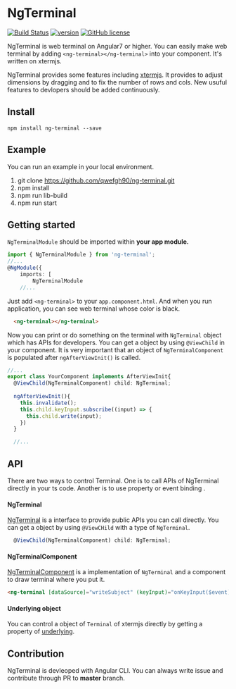 # NgTerminal

[![Build Status](https://travis-ci.org/qwefgh90/ng-terminal.svg?branch=master)](https://travis-ci.org/qwefgh90/ng-terminal) [![version](https://badge.fury.io/js/ng-terminal.svg)](https://www.npmjs.com/package/ng-terminal) [![GitHub license](https://img.shields.io/badge/license-MIT-blue.svg)]()

NgTerminal is web terminal on Angular7 or higher. You can easily make web terminal by adding `<ng-terminal></ng-terminal>` into your component. It's written on xtermjs.

NgTerminal provides some features including [xtermjs](https://xtermjs.org/). It provides to adjust dimensions by dragging and to fix the number of rows and cols. New usuful features to devlopers should be added continuously.

## Install

```
npm install ng-terminal --save
```

## Example

You can run an example in your local environment.

1) git clone https://github.com/qwefgh90/ng-terminal.git
2) npm install
3) npm run lib-build
4) npm run start

## Getting started

`NgTerminalModule` should be imported within **your app module.**

```typescript
import { NgTerminalModule } from 'ng-terminal';
//...
@NgModule({
    imports: [
        NgTerminalModule
    //...
```

Just add `<ng-terminal>` to your `app.component.html`.
And when you run application, you can see web terminal whose color is black.

```html
  <ng-terminal></ng-terminal>
```

Now you can print or do something on the terminal with `NgTerminal` object which has APIs for developers.
You can get a object by using `@ViewChild` in your component. It is very important that an object of `NgTerminalComponent` is populated after `ngAfterViewInit()` is called.

```typescript
//...
export class YourComponent implements AfterViewInit{
  @ViewChild(NgTerminalComponent) child: NgTerminal;
  
  ngAfterViewInit(){
    this.invalidate();
    this.child.keyInput.subscribe((input) => {
      this.child.write(input);
    })
  }

  //...
```

## API

There are two ways to control Terminal. One is to call APIs of NgTerminal directly in your ts code. Another is to use property or event binding .

#### NgTerminal

[NgTerminal](https://github.com/qwefgh90/ng-terminal/blob/changeintoxterm/projects/ng-terminal/src/lib/ng-terminal.ts) is a interface to provide public APIs you can call directly. You can get a object by using `@ViewCHild` with a type of `NgTerminal`.

```typescript 
  @ViewChild(NgTerminalComponent) child: NgTerminal;
```

#### NgTerminalComponent

[NgTerminalComponent](https://github.com/qwefgh90/ng-terminal/blob/changeintoxterm/projects/ng-terminal/src/lib/ng-terminal.component.ts) is a implementation of `NgTerminal` and a component to draw terminal where you put it.

```html
<ng-terminal [dataSource]="writeSubject" (keyInput)="onKeyInput($event)" [displayOption]="displayOptionBounded"></ng-terminal>
```

#### Underlying object

You can control a object of `Terminal` of xtermjs directly by getting a property of [underlying](https://github.com/qwefgh90/ng-terminal/blob/changeintoxterm/projects/ng-terminal/src/lib/ng-terminal.ts#L20).

## Contribution

NgTerminal is devleoped with Angular CLI. You can always write issue and contribute through PR to **master** branch.
